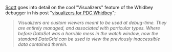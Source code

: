 [Scott](http://blogs.msdn.com/scottno/) goes into detail on the cool "Visualizers" feature of the Whidbey debugger in his post "[visualizers for PDC Whidbey](http://blogs.msdn.com/scottno/archive/2004/02/20/77249.aspx)";

> _Visualizers are custom viewers meant to be used at debug-time. They are entirely managed, and associated with particular types. Where before DataSet was a horrible mess in the watch window, now the standard DataGrid can be used to view the previously inaccessible data contained therein._